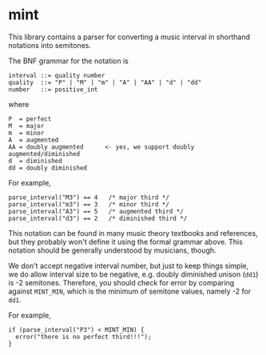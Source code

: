 mint
====

This library contains a parser for converting a music interval in shorthand
notations into semitones.

The BNF grammar for the notation is

    interval ::= quality number
    quality  ::= "P" | "M" | "m" | "A" | "AA" | "d" | "dd"
    number   ::= positive_int

where

    P  = perfect
    M  = major
    m  = minor
    A  = augmented
    AA = doubly augmented      <- yes, we support doubly augmented/diminished
    d  = diminished
    dd = doubly diminished

For example,

    parse_interval("M3") == 4   /* major third */
    parse_interval("m3") == 3   /* minor third */
    parse_interval("A3") == 5   /* augmented third */
    parse_interval("d3") == 2   /* diminished third */

This notation can be found in many music theory textbooks and references,
but they probably won't define it using the formal grammar above. This
notation should be generally understood by musicians, though.

We don't accept negative interval number, but just to keep things simple, we do
allow interval size to be negative, e.g. doubly diminished unison (`dd1`) is -2
semitones. Therefore, you should check for error by comparing against
`MINT_MIN`, which is the minimum of semitone values, namely -2 for `dd1`.

For example,

    if (parse_interval("P3") < MINT_MIN) {
      error("there is no perfect third!!!");
    }
